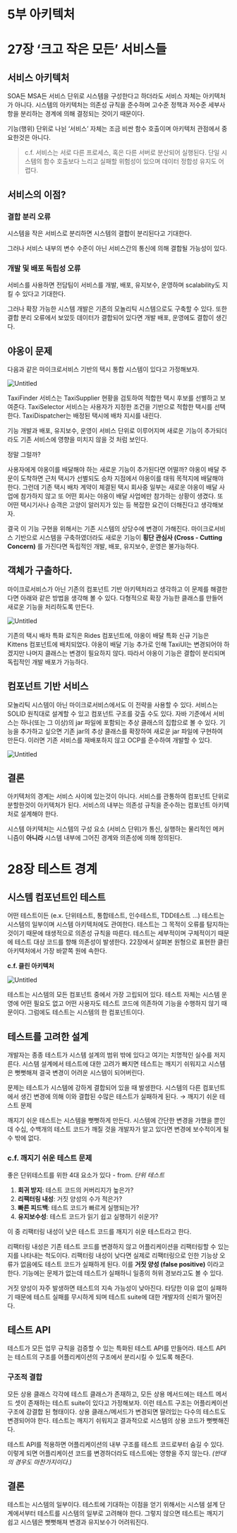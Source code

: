 # 5부 아키텍처

# 27장 ‘크고 작은 모든’ 서비스들

## 서비스 아키텍처

SOA든 MSA든 서비스 단위로 시스템을 구성한다고 하더라도 서비스 자체는 아키텍처가 아니다. 시스템의 아키텍처는 의존성 규칙을 준수하며 고수준 정책과 저수준 세부사항을 분리하는 경계에 의해 결정되는 것이기 때문이다. 

기능(행위) 단위로 나뉜 ‘서비스’ 자체는 조금 비싼 함수 호출이며 아키텍처 관점에서 중요한것은 아니다. 

> c.f. 서비스는 서로 다른 프로세스, 혹은 다른 서버로 분산되어 실행된다. 단일 시스템의 함수 호출보다 느리고 실패할 위험성이 있으며 데이터 정합성 유지도 어렵다.
> 

## 서비스의 이점?

### 결합 분리 오류

시스템을 작은 서비스로 분리하면 시스템의 결합이 분리된다고 기대한다. 

그러나 서비스 내부의 변수 수준이 아닌 서비스간의 통신에 의해 결합될 가능성이 있다. 

### 개발 및 배포 독립성 오류

서비스를 사용하면 전담팀이 서비스를 개발, 배포, 유지보수, 운영하며 scalability도 지킬 수 있다고 기대한다. 

그러나 확장 가능한 시스템 개발은 기존의 모놀리틱 시스템으로도 구축할 수 있다. 또한 결합 분리 오류에서 보았듯 데이터가 결합되어 있다면 개발 배포, 운영에도 결합이 생긴다.

## 야옹이 문제

다음과 같은 마이크로서비스 기반의 택시 통합 시스템이 있다고 가정해보자.

![Untitled](images/image1.png)

TaxiFinder 서비스는 TaxiSupplier 현황을 검토하여 적합한 택시 후보를 선별하고 보여준다. TaxiSelector 서비스는 사용자가 지정한 조건을 기반으로 적합한 택시를 선택한다. TaxiDispatcher는 배정된 택시에 배차 지시를 내린다. 

기능 개발과 배포, 유지보수, 운영이 서비스 단위로 이루어지며 새로운 기능이 추가되더라도 기존 서비스에 영향을 미치지 않을 것 처럼 보인다.

정말 그럴까?

사용자에게 야옹이를 배달해야 하는 새로운 기능이 추가된다면 어떨까? 야옹이 배달 주문이 도착하면 근처 택시가 선별되도 승차 지점에서 야옹이를 태워 목적지에 배달해야 한다. 그런데 기존 택시 배차 계약이 체결된 택시 회사중 일부는 새로운 야옹이 배달 사업에 참가하지 않고 또 어떤 회사는 야옹이 배달 사업에만 참가하는 상황이 생겼다. 또 어떤 택시기사나 승객은 고양이 알러지가 있는 등 복잡한 요건이 더해진다고 생각해보자.

결국 이 기능 구현을 위해서는 기존 시스템의 상당수에 변경이 가해진다. 마이크로서비스 기반으로 시스템을 구축하였더라도 새로운 기능이 **횡단 관심사 (Cross - Cutting Concern)** 를 가진다면 독립적인 개발, 배포, 유지보수, 운영은 불가능하다.

## 객체가 구출하다.

마이크로서비스가 아닌 기존의 컴포넌트 기반 아키텍처라고 생각하고 이 문제를 해결한다면 아래와 같은 방법을 생각해 볼 수 있다. 다형적으로 확장 가능한 클래스를 만들어 새로운 기능을 처리하도록 만든다.

![Untitled](images/image2.png)

기존의 택시 배차 특화 로직은 Rides 컴포넌트에, 야옹이 배달 특화 신규 기능은 Kittens 컴포넌트에 배치되었다. 야옹이 배달 기능 추가로 인해 TaxiUI는 변경되어야 하겠지만 나머지 클래스는 변경이 필요하지 않다. 따라서 야옹이 기능은 결합이 분리되며 독립적인 개발 배포가 가능하다.

## 컴포넌트 기반 서비스

모놀리틱 시스템이 아닌 마이크로서비스에서도 이 전략을 사용할 수 있다. 서비스는 SOLID 원칙대로 설계할 수 있고 컴포넌트 구조를 갖출 수도 있다. 자바 기준에서 서비스는 하나(또는 그 이상)의 jar 파일에 포함되는 추상 클래스의 집합으로 볼 수 있다. 기능을 추가하고 싶으면 기존 jar의 추상 클래스를 확장하여 새로운 jar 파일에 구현하여 만든다. 이러면 기존 서비스를 재배포하지 않고 OCP를 준수하여 개발할 수 있다.

![Untitled](images/image3.png)

## 결론

아키텍처의 경계는 서비스 사이에 있는것이 아니다. 서비스를 관통하여 컴포넌트 단위로 분할한것이 아키텍처가 된다. 서비스의 내부는 의존성 규칙을 준수하는 컴포넌트 아키텍처로 설계해야 한다. 

시스템 아키텍처는 시스템의 구성 요소 (서비스 단위)가 통신, 실행하는 물리적인 메커니즘이 **아니라** 시스템 내부에 그어진 경계와 의존성에 의해 정의된다. 

# 28장 테스트 경계

## 시스템 컴포넌트인 테스트

어떤 테스트이든 (e.x. 단위테스트, 통합테스트, 인수테스트, TDD테스트 …) 테스트는 시스템의 일부이며 시스템 아키텍처에도 관여한다. 테스트는 그 목적이 오류를 탐지하는 것이기 때문에 태생적으로 의존성 규칙을 따른다. 테스트는 세부적이며 구체적이기 때문에 테스트 대상 코드를 향해 의존성이 발생한다. 22장에서 살펴본 원형으로 표현한 클린 아키텍처에서 가장 바깥쪽 원에 속한다.

**c.f. 클린 아키텍처**

![Untitled](images/image4.png)

테스트는 시스템의 모든 컴포넌트 중에서 가장 고립되어 있다. 테스트 자체는 시스템 운영에 어떤 필요도 없고 어떤 사용자도 테스트 코드에 의존하여 기능을 수행하지 않기 때문이다. 그럼에도 테스트는 시스템의 한 컴포넌트이다.

## 테스트를 고려한 설계

개발자는 종종 테스트가 시스템 설계의 범위 밖에 있다고 여기는 치명적인 실수를 저지른다. 시스템 설계에서 테스트에 대한 고려가 빠지면 테스트는 깨지기 쉬워지고 시스템은 뻣뻣해져 결국 변경이 어려운 시스템이 되어버린다. 

문제는 테스트가 시스템에 강하게 결합되어 있을 때 발생한다. 시스템의 다른 컴포넌트에서 생긴 변경에 의해 이와 결합된 수많은 테스트가 실패하게 된다. → 깨지기 쉬운 테스트 문제

깨지기 쉬운 테스트는 시스템을 뻣뻣하게 만든다. 시스템에 간단한 변경을 가했을 뿐인데 수십, 수백개의 테스트 코드가 깨질 것을 개발자가 알고 있다면 변경에 보수적이게 될 수 밖에 없다. 

### c.f. 깨지기 쉬운 테스트 문제

좋은 단위테스트를 위한 4대 요소가 있다 - from. *단위 테스트* 

1. **회귀 방지**: 테스트 코드의 커버리지가 높은가?
2. **리팩터링 내성**: 거짓 양성의 수가 적은가?
3. **빠른 피드백**: 테스트 코드가 빠르게 실행되는가?
4. **유지보수성**: 테스트 코드가 읽기 쉽고 실행하기 쉬운가?

이 중 리팩터링 내성이 낮은 테스트 코드를 깨지기 쉬운 테스트라고 한다.

리팩터링 내성은 기존 테스트 코드를 변경하지 않고 어플리케이션을 리팩터링할 수 있는지를 나타내는 척도이다. 리팩터링 내성이 낮다면 실제로 리팩터링으로 인한 기능상 오류가 없음에도 테스트 코드가 실패하게 된다. 이를 **거짓 양성 (false positive)** 이라고 한다. 기능에는 문제가 없는데 테스트가 실패하니 일종의 허위 경보라고도 볼 수 있다. 

거짓 양성이 자주 발생하면 테스트의 지속 가능성이 낮아진다. 타당한 이유 없이 실패하기 때문에 테스트 실패를 무시하게 되며 테스트 suite에 대한 개발자의 신뢰가 떨어진다.

## 테스트 API

테스트가 모든 업무 규칙을 검증할 수 있는 특화된 테스트 API를 만들어라. 테스트 API는 테스트의 구조를 어플리케이션의 구조에서 분리시킬 수 있도록 해준다.

### 구조적 결합

모든 상용 클래스 각각에 테스트 클래스가 존재하고, 모든 상용 메서드에는 테스트 메서드 셋이 존재하는 테스트 suite이 있다고 가정해보자. 이런 테스트 구조는 어플리케이션 구조에 강결합 된 형태이다. 상용 클래스/메서드가 변경되면 딸려있는 다수의 테스트도 변경되어야 한다. 테스트는 깨지기 쉬워지고 결과적으로 시스템의 상용 코드가 뻣뻣해진다.

테스트 API를 적용하면 어플리케이션의 내부 구조를 테스트 코드로부터 숨길 수 있다. 이렇게 되면 어플리케이션 코드를 변경하더라도 테스트에는 영향을 주지 않는다. _(반대의 경우도 마찬가지이다.)_

## 결론

테스트는 시스템의 일부이다. 테스트에 기대하는 이점을 얻기 위해서는 시스템 설계 단계에서부터 테스트를 시스템의 일부로 고려해야 한다. 그렇지 않으면 테스트는 깨지기 쉽고 시스템은 뻣뻣해져 변경과 유지보수가 어려워진다.